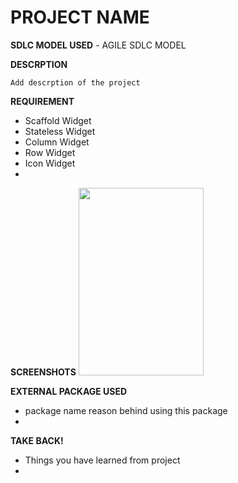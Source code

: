 # PROJECT NAME
**SDLC MODEL USED**
	- AGILE SDLC MODEL

**DESCRPTION**
	
	Add descrption of the project

**REQUIREMENT**

 - Scaffold Widget
 - Stateless Widget
 - Column Widget
 - Row Widget
 - Icon Widget
 - 
 **SCREENSHOTS**
 <img width="200"  height = "300" src="https://github.com/uditswaroopa/bluebirds/edit/master/screenshots/1.png"></img>

**EXTERNAL PACKAGE USED**

 - package name
	reason behind using this package
 - 
**TAKE BACK!**

 - Things you have learned from project 
 - 
